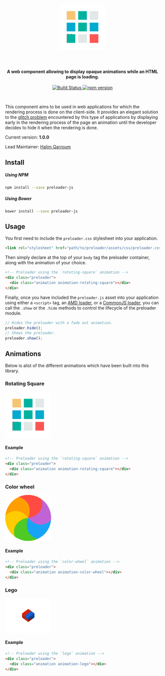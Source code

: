 <h1 align="center">
  <br>
  <img width="150" src="https://github.com/HQarroum/preloader/blob/master/assets/images/rotating-square.gif" alt="preloader-js" />
  <br><br>
</h1>

<h4 align="center">A web component allowing to display opaque animations while an HTML page is loading.</h4>

<p align="center">
  <a href="https://travis-ci.org/HQarroum/preloader">
    <img src="https://travis-ci.org/HQarroum/preloader.svg?branch=master"
         alt="Build Status">
  </a>
  <a href="https://badge.fury.io/js/preloader-js">
    <img src="https://badge.fury.io/js/preloader-js.svg" alt="npm version" height="18">
  </a>
</p>
<br>

This component aims to be used in web applications for which the rendering process is done on the client-side. It provides an elegant solution to the [glitch problem](https://www.bennadel.com/blog/2758-creating-a-pre-bootstrap-loading-screen-in-angularjs.htm) encountered by this type of applications by displaying early in the rendering process of the page an animation until the developer decides to hide it when the rendering is done.

Current version: **1.0.0**

Lead Maintainer: [Halim Qarroum](mailto:hqm.post@gmail.com)

## Install

##### Using NPM

```bash
npm install --save preloader-js
```

##### Using Bower
```bash
bower install --save preloader-js
```

## Usage

You first need to include the `preloader.css` stylesheet into your application.

```html
<link rel="stylesheet" href="path/to/preloader/assets/css/preloader.css">
```

Then simply declare at the top of your `body` tag the preloader container, along with the animation of your choice.

```html
<!-- Preloader using the `rotating-square` animation -->
<div class="preloader">
  <div class="animation animation-rotating-square"></div>
</div>
```

Finally, once you have included the `preloader.js` asset into your application using either a `<script>` tag, an [AMD loader](http://requirejs.org/docs/whyamd.html), or a [CommonJS loader](https://webpack.github.io/docs/commonjs.html), you can call the `.show` or the `.hide` methods to control the lifecycle of the preloader module.

```js
// Hides the preloader with a fade out animation.
preloader.hide();
// Shows the preloader.
preloader.show();
```

## Animations

Below is alist of the different animations which have been built into this library.

### Rotating Square

<img width="150" src="https://github.com/HQarroum/preloader/blob/master/assets/images/rotating-square.gif" alt="preloader-js" />

#### Example

```html
<!-- Preloader using the `rotating-square` animation -->
<div class="preloader">
  <div class="animation animation-rotating-square"></div>
</div>
```

### Color wheel

<img width="150" src="https://github.com/HQarroum/preloader/blob/master/assets/images/color-wheel.svg" alt="preloader-js" />

#### Example

```html
<!-- Preloader using the `color-wheel` animation -->
<div class="preloader">
  <div class="animation animation-color-wheel"></div>
</div>
```

### Lego

<img width="150" src="https://github.com/HQarroum/preloader/blob/master/assets/images/lego.gif" alt="preloader-js" />

#### Example

```html
<!-- Preloader using the `lego` animation -->
<div class="preloader">
  <div class="animation animation-lego"></div>
</div>
```
